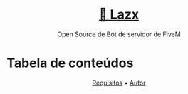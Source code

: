 <h1 align="center">
    <a href="https://github.com/Espanholzx/Lazx">🎈 Lazx</a>
</h1>
<p align="center">Open Source de Bot de servidor de FiveM</p>

Tabela de conteúdos
=================
<p align="center">
    <a href="#requisitos">Requisitos</a> •
 <a href="#autor">Autor</a>
</p>
